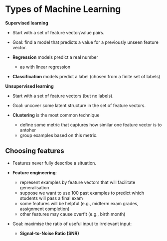 # Types of Machine Learning

**Supervised learning**

- Start with a set of feature vector/value pairs.
- Goal: find a model that predicts a value for a previously unseen feature vector.

- **Regression** models predict a real number

  - as with linear regression

- **Classification** models predict a label (chosen from a finite set of labels)

**Unsupervised learning**

- Start with a set of feature vectors (but no labels).
- Goal: uncover some latent structure in the set of feature vectors.

- **Clustering** is the most common technique
  - define some metric that captures how similar one feature vector is to antoher
  - group examples based on this metric.

## Choosing features

- Features never fully describe a situation.

- **Feature engineering**:

  - represent examples by feature vectors that will facilitate generalisation
  - suppose we want to use 100 past examples to predict which students will pass a final exam
  - some features will be helpful (e.g., midterm exam grades, assignment completion)
  - other features may cause overfit (e.g., birth month)

- Goal: maximise the ratio of useful input to irrelevant input:
  - **Signal-to-Noise Ratio (SNR)**
